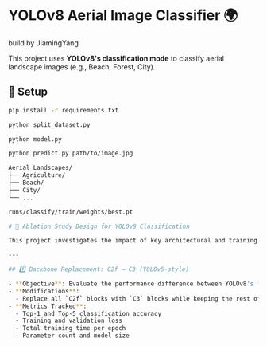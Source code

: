 # YOLOv8 Aerial Image Classifier 🌍
build by JiamingYang

This project uses **YOLOv8's classification mode** to classify aerial landscape images (e.g., Beach, Forest, City).

## 🔧 Setup

```bash
pip install -r requirements.txt

python split_dataset.py

python model.py

python predict.py path/to/image.jpg

Aerial_Landscapes/
├── Agriculture/
├── Beach/
├── City/
└── ...

runs/classify/train/weights/best.pt

# 🔬 Ablation Study Design for YOLOv8 Classification

This project investigates the impact of key architectural and training components in the YOLOv8 classification model by conducting a series of ablation experiments. We aim to assess how different modules contribute to model performance, efficiency, and overall training behavior.

---

## 1️⃣ Backbone Replacement: C2f → C3 (YOLOv5-style)

- **Objective**: Evaluate the performance difference between YOLOv8's lightweight `C2f` module and YOLOv5's classic `C3` module in the backbone.
- **Modifications**:
  - Replace all `C2f` blocks with `C3` blocks while keeping the rest of the architecture unchanged.
- **Metrics Tracked**:
  - Top-1 and Top-5 classification accuracy
  - Training and validation loss
  - Total training time per epoch
  - Parameter count and model size


